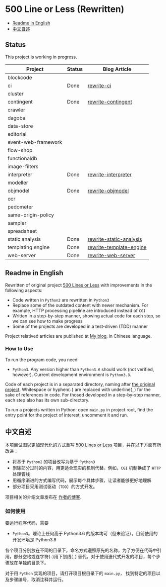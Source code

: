 # 500 Line or Less (Rewritten)

- [Readme in English](#english-readme)
- [中文自述](#chinese-readme)

## Status

This project is working in progress.

| Project | Status | Blog Article |
|---------|--------|--------------|
| blockcode |  |
| ci | Done | [rewrite-ci](https://shuhari.dev/blog/2020/06/500lines-rewrite-ci) |
| cluster |  |
| contingent | Done | [rewrite-contingent](https://shuhari.dev/blog/2021/02/500lines-rewrite-contingent) |
| crawler |  |
| dagoba |  |
| data-store |  |
| editorial |  |
| event-web-framework |  |
| flow-shop |  |
| functionaldb |  |
| image-filters |  |
| interpreter |  Done | [rewrite-interpreter](https://shuhari.dev/blog/2020/12/500lines-rewrite-interpreter) |
| modeller |  |
| objmodel | Done | [rewrite-objmodel](https://shuhari.dev/blog/2020/06/500lines-rewrite-objmodel) |
| ocr |  |
| pedometer |  |
| same-origin-policy |  |
| sampler |  |
| spreadsheet |  |
| static analysis | Done | [rewrite-static-analysis](https://shuhari.dev/blog/2020/07/500lines-rewrite-static-analysis) |
| templating engine | Done | [rewrite-template-engine](https://shuhari.dev/blog/2020/05/500lines-rewrite-template-engine) |
| web-server | Done | [rewrite-web-server](https://shuhari.dev/blog/2020/05/500lines-rewrite-web-server) |


<a name="english-readme"/>

## Readme in English

Rewritten of original project [500 Lines or Less](https://github.com/aosabook/500lines) with improvements in the following aspects:

- Code written in `Python2` are rewritten in `Python3`
- Replace some of the outdated content with newer mechanism. For example, HTTP processing pipeline are introduced instead of `CGI`
- Written in a step-by-step manner, showing actual code for each step, so we can see how to make progress
- Some of the projects are developed in a test-driven (TDD) manner

Project relatived articles are published at [My blog](https://shuhari.dev/blog/2020/05/500lines-rewrite-intro), in Chinese language.
 
### How to Use

To run the program code, you need

- `Python3`. Any version higher than `Python3.6` should work (not verified, however). Current development environment is `Python3.8`.

Code of each project is in a separated directory, naming after [the original project](https://github.com/aosabook/500lines). Whitespace or hyphen(`-`) are replaced with underline(`_`) for the sake of references in code. For thosed developed in a step-by-step manner, each step also has its own sub-directory.

To run a projects written in Python: open `main.py` in project root, find the entry point for the project of interest, uncomment it and run.


<a name="chinese-readme" />

## 中文自述

本项目试图以更加现代化的方式重写 [500 Lines or Less](https://github.com/aosabook/500lines) 项目，并在以下方面有所改进：

- 将基于 `Python2` 的项目改写为基于 `Python3`
- 删除部分过时的内容，用更适合现实的机制代替。例如，`CGI` 机制换成了 `HTTP` 处理管线
- 用循序渐进的方式编写代码，展示每个具体步骤，让读者能够更好地理解
- 部分项目采用测试驱动（`TDD`）的方式开发。

项目相关的介绍文章发布在 [作者的博客](https://shuhari.dev/blog/2020/05/500lines-rewrite-intro).
 
### 如何使用

要运行程序代码，需要

- `Python3`。理论上任何高于 Python3.6 的版本均可（但未验证）。目前使用的开发环境是 Python3.8

各个项目分别放在不同的目录下，命名方式遵照原先的名称，为了方便在代码中引用，部分空格或连字符(`-`)用下划线(`_`) 替代。对于使用迭代式开发的项目，每个步骤放在单独的目录下。

对于用 `Python` 实现的项目，请打开项目根目录下的 `main.py`， 找到特定的项目以及步骤编号，取消注释并运行。
